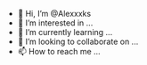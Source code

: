 - 👋 Hi, I’m @Alexxxks
- 👀 I’m interested in ...
- 🌱 I’m currently learning ...
- 💞️ I’m looking to collaborate on ...
- 📫 How to reach me ...

<!---
Alexxxks/Alexxxks is a ✨ special ✨ repository because its `README.md` (this file) appears on your GitHub profile.
You can click the Preview link to take a look at your changes.
--->
